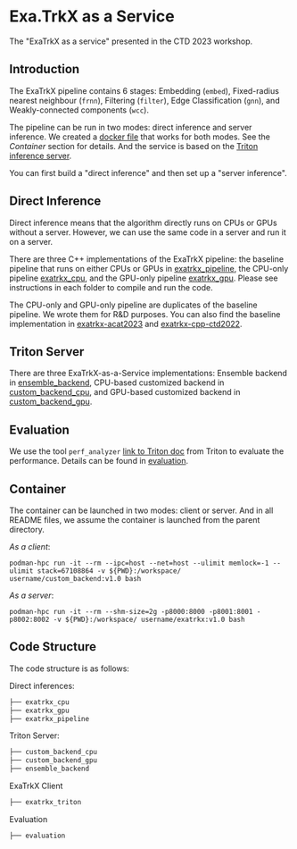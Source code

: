 # Exa.TrkX as a Service

The "ExaTrkX as a service" presented in the CTD 2023 workshop. 

## Introduction 
The ExaTrkX pipeline contains 6 stages: Embedding (`embed`), Fixed-radius nearest neighbour (`frnn`), Filtering (`filter`), 
Edge Classification (`gnn`), and Weakly-connected components (`wcc`). 

The pipeline can be run in two modes: direct inference and server inference. We created a [docker file](Dockerfile) that works for both modes. 
See the *Container* section for details. And the service is based on the [Triton inference server](https://github.com/triton-inference-server).

You can first build a "direct inference" and then set up a "server inference". 

## Direct Inference
Direct inference means that the algorithm directly runs on CPUs or GPUs without a server. However, we can use the same code in a server and run it on a server.

There are three C++ implementations of the ExaTrkX pipeline: the baseline pipeline that runs on either CPUs or GPUs in [exatrkx_pipeline](exatrkx_pipeline),
the CPU-only pipeline [exatrkx_cpu](exatrkx_cpu), and the GPU-only pipeline [exatrkx_gpu](exatrkx_gpu). Please see instructions in each folder to compile and run the code.

The CPU-only and GPU-only pipeline are duplicates of the baseline pipeline. We wrote them for R&D purposes. You can also find the baseline implementation in [exatrkx-acat2023](https://github.com/exatrkx/exatrkx-acat2021) and [exatrkx-cpp-ctd2022](https://github.com/exatrkx/exatrxk-cpp-ctd2022).

## Triton Server

There are three ExaTrkX-as-a-Service implementations: Ensemble backend in [ensemble_backend](ensemble_backend),
CPU-based customized backend in [custom_backend_cpu](custom_backend_cpu),
and GPU-based customized backend in [custom_backend_gpu](custom_backend_gpu).

## Evaluation

We use the tool `perf_analyzer` [link to Triton doc](https://github.com/triton-inference-server/client/blob/main/src/c++/perf_analyzer/README.md) from Triton to evaluate the performance. Details can be found in [evaluation](evaluation).

## Container
The container can be launched in two modes: client or server. And in all README files, we assume the container is launched from the parent directory.

*As a client*: 
```bash!
podman-hpc run -it --rm --ipc=host --net=host --ulimit memlock=-1 --ulimit stack=67108864 -v ${PWD}:/workspace/ username/custom_backend:v1.0 bash
```

*As a server*:
```bash!
podman-hpc run -it --rm --shm-size=2g -p8000:8000 -p8001:8001 -p8002:8002 -v ${PWD}:/workspace/ username/exatrkx:v1.0 bash
```

## Code Structure

The code structure is as follows:

Direct inferences:
```bash
├── exatrkx_cpu
├── exatrkx_gpu
├── exatrkx_pipeline
```

Triton Server:
```bash
├── custom_backend_cpu
├── custom_backend_gpu
├── ensemble_backend
```

ExaTrkX Client
```bash
├── exatrkx_triton
```

Evaluation
```bash
├── evaluation
```
